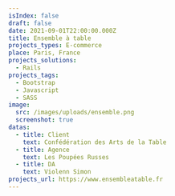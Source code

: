 ```yaml
---
isIndex: false
draft: false
date: 2021-09-01T22:00:00.000Z
title: Ensemble à table
projects_types: E-commerce
place: Paris, France
projects_solutions:
  - Rails
projects_tags:
  - Bootstrap
  - Javascript
  - SASS
image:
  src: /images/uploads/ensemble.png
  screenshot: true
datas:
  - title: Client
    text: Confédération des Arts de la Table
  - title: Agence
    text: Les Poupées Russes
  - title: DA
    text: Violenn Simon
projects_url: https://www.ensembleatable.fr
---
```

